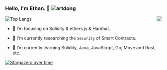 ### Hello, I'm Ethan. 👋 <img src="https://komarev.com/ghpvc/?username=EthanOK&label=Visits" alt="artdong" />

<img align="right" src="https://github-readme-stats.vercel.app/api?username=EthanOK&show_icons=true&icon_color=CE1D2D&text_color=718096&bg_color=ffffff&hide_title=true" />




![Top Langs](https://github-readme-stats.vercel.app/api/top-langs/?username=EthanOK&layout=compact)


- :orange_book: I’m focusing on Solidity & ethers.js & Hardhat.


- 🔭 I'm currently researching the `Security` of Smart Contracts.


- 🌱 I’m currently learning Solidity, Java, JavaScript, Go, Move and Rust, etc.


[![Stargazers over time](https://starchart.cc/Jxpro/damai-tickets.svg) ](https://starchart.cc/Jxpro/damai-tickets)


<!--
**EthanOK/EthanOk** is a ✨ _special_ ✨ repository because its `README.md` (this file) appears on your GitHub profile.

Here are some ideas to get you started:

- 🔭 I’m currently working on ...
- 🌱 I’m currently learning ...
- 👯 I’m looking to collaborate on ...
- 🤔 I’m looking for help with ...
- 💬 Ask me about ...
- 📫 How to reach me: ...
- 😄 Pronouns: ...
- ⚡ Fun fact: ...
-->


